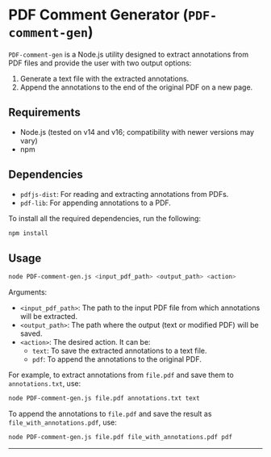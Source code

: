 # PDF Comment Generator (`PDF-comment-gen`)

`PDF-comment-gen` is a Node.js utility designed to extract annotations from PDF files and provide the user with two output options:

1. Generate a text file with the extracted annotations.
2. Append the annotations to the end of the original PDF on a new page.

## Requirements

- Node.js (tested on v14 and v16; compatibility with newer versions may vary)
- npm

## Dependencies

- `pdfjs-dist`: For reading and extracting annotations from PDFs.
- `pdf-lib`: For appending annotations to a PDF.

To install all the required dependencies, run the following:

```bash
npm install
```

## Usage

```bash
node PDF-comment-gen.js <input_pdf_path> <output_path> <action>
```

Arguments:

- `<input_pdf_path>`: The path to the input PDF file from which annotations will be extracted.
- `<output_path>`: The path where the output (text or modified PDF) will be saved.
- `<action>`: The desired action. It can be:
  - `text`: To save the extracted annotations to a text file.
  - `pdf`: To append the annotations to the original PDF.

For example, to extract annotations from `file.pdf` and save them to `annotations.txt`, use:

```bash
node PDF-comment-gen.js file.pdf annotations.txt text
```

To append the annotations to `file.pdf` and save the result as `file_with_annotations.pdf`, use:

```bash
node PDF-comment-gen.js file.pdf file_with_annotations.pdf pdf
```

---
